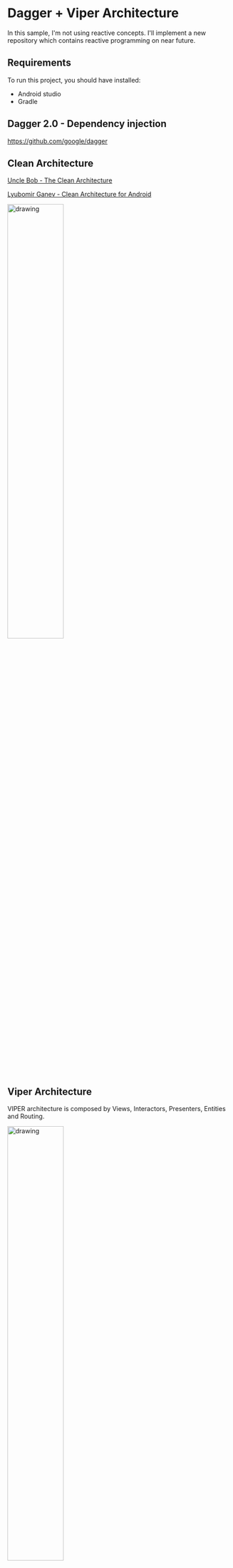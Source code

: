 # Dagger + Viper Architecture
In this sample, I'm not using reactive concepts. I'll implement a new repository which contains reactive programming on near future.

## Requirements
To run this project, you should have installed:
- Android studio
- Gradle

## Dagger 2.0 - Dependency injection
https://github.com/google/dagger

## Clean Architecture
[Uncle Bob - The Clean Architecture](https://blog.cleancoder.com/uncle-bob/2012/08/13/the-clean-architecture.html)

[Lyubomir Ganev - Clean Architecture for Android](https://luboganev.dev/blog/clean-architecture-pt1/)

<img src="https://github.com/rodrigosimoesrosa/daggerviperarchitecture/blob/master/images/clean-architecture.jpg" alt="drawing" width="50%"/>

## Viper Architecture
VIPER architecture is composed by Views, Interactors, Presenters, Entities and Routing.

<img src="https://github.com/rodrigosimoesrosa/daggerviperarchitecture/blob/master/images/viper.jpg" alt="drawing" width="50%"/>


## Developed By
rodrigosimoesrosa@gmail.com
